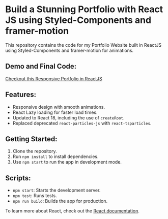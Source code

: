 # Build a Stunning Portfolio with React JS using Styled-Components and framer-motion

This repository contains the code for my Portfolio Website built in ReactJS using Styled-Components and framer-motion for animations.

## Demo and Final Code:
[Checkout this Responsive Portfolio in ReactJS](https://devdreaming.com/videos/build-stunning-portfolio-website-react-js-framer-motion#overview)

## Features:
- Responsive design with smooth animations.
- React Lazy loading for faster load times.
- Updated to React 18, including the use of `createRoot`.
- Replaced deprecated `react-particles-js` with `react-tsparticles`.

## Getting Started:
1. Clone the repository.
2. Run `npm install` to install dependencies.
3. Use `npm start` to run the app in development mode.

## Scripts:
- `npm start`: Starts the development server.
- `npm test`: Runs tests.
- `npm run build`: Builds the app for production.

To learn more about React, check out the [React documentation](https://reactjs.org/).
